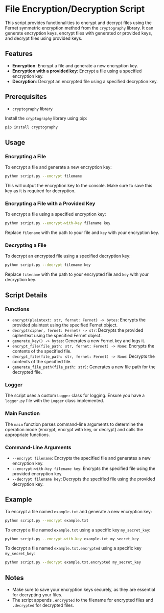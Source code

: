 # File Encryption/Decryption Script

This script provides functionalities to encrypt and decrypt files using the Fernet symmetric encryption method from the `cryptography` library. It can generate encryption keys, encrypt files with generated or provided keys, and decrypt files using provided keys.

## Features

- **Encryption**: Encrypt a file and generate a new encryption key.
- **Encryption with a provided key**: Encrypt a file using a specified encryption key.
- **Decryption**: Decrypt an encrypted file using a specified decryption key.

## Prerequisites

- `cryptography` library

Install the `cryptography` library using pip:

```bash
pip install cryptography
```

## Usage

### Encrypting a File

To encrypt a file and generate a new encryption key:

```bash
python script.py --encrypt filename
```

This will output the encryption key to the console. Make sure to save this key as it is required for decryption.

### Encrypting a File with a Provided Key

To encrypt a file using a specified encryption key:

```bash
python script.py --encrypt-with-key filename key
```

Replace `filename` with the path to your file and `key` with your encryption key.

### Decrypting a File

To decrypt an encrypted file using a specified decryption key:

```bash
python script.py --decrypt filename key
```

Replace `filename` with the path to your encrypted file and `key` with your decryption key.

## Script Details

### Functions

- `encrypt(plaintext: str, fernet: Fernet) -> bytes`: Encrypts the provided plaintext using the specified Fernet object.
- `decrypt(cipher, fernet: Fernet) -> str`: Decrypts the provided ciphertext using the specified Fernet object.
- `generate_key() -> bytes`: Generates a new Fernet key and logs it.
- `encrypt_file(file_path: str, fernet: Fernet) -> None`: Encrypts the contents of the specified file.
- `decrypt_file(file_path: str, fernet: Fernet) -> None`: Decrypts the contents of the specified file.
- `generate_file_path(file_path: str)`: Generates a new file path for the decrypted file.

### Logger

The script uses a custom `Logger` class for logging. Ensure you have a `logger.py` file with the `Logger` class implemented.

### Main Function

The `main` function parses command-line arguments to determine the operation mode (encrypt, encrypt with key, or decrypt) and calls the appropriate functions.

### Command-Line Arguments

- `--encrypt filename`: Encrypts the specified file and generates a new encryption key.
- `--encrypt-with-key filename key`: Encrypts the specified file using the provided encryption key.
- `--decrypt filename key`: Decrypts the specified file using the provided decryption key.

## Example

To encrypt a file named `example.txt` and generate a new encryption key:

```bash
python script.py --encrypt example.txt
```

To encrypt a file named `example.txt` using a specific key `my_secret_key`:

```bash
python script.py --encrypt-with-key example.txt my_secret_key
```

To decrypt a file named `example.txt.encrypted` using a specific key `my_secret_key`:

```bash
python script.py --decrypt example.txt.encrypted my_secret_key
```

## Notes

- Make sure to save your encryption keys securely, as they are essential for decrypting your files.
- The script appends `.encrypted` to the filename for encrypted files and `.decrypted` for decrypted files.

